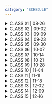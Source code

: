 ```yaml
---
category: "SCHEDULE"
---
```



<details>
<summary>
CLASS 01 | 08-26
</summary>

<div class = "class-schedule-details">

#### During Class
- Introductions
- Class Overview
- Unity and Visual Studio Code Interface Tutorial
- Discuss Project #1: 2D Game
- Anatomy of 2D Game Lecture
- Worldbuilding Lecture

#### Before Next Class
- [Coding in Flow #1](https://www.youtube.com/watch?v=Ii-scMenaOQ&list=PLrnPJCHvNZuCVTz6lvhR81nnaf1a-b67U&index=1) (optional if you followed along during first class)
- [Coding in Flow #2](https://www.youtube.com/watch?v=QkbGr1rAya8&list=PLrnPJCHvNZuCVTz6lvhR81nnaf1a-b67U&index=2)
- Answer these world-building prompts for the world that your 2D game takes place in:
  - Describe this world in 3 words.
  - Describe the history of this world in 3 sentences.
  - Describe the attitude of the main character in 3 words.
  - Describe the motivation for the main character in 3 sentences. What are - they trying to accomplish and why?
- Find three images that match the look and feel of this world.
- Post these image and text responses to the #project1 Discord channel

</div>
</details>

<details>
<summary>
CLASS 02 | 09-02
</summary>
<div class = "class-schedule-details">

#### During Class
- Pixel art overview
- Tileset Production Tutorial
- Tile-mapping Tutorial
- Introduction to C# Tutorial
- Prototyping Movement Tutorial
- Game-feel Lecture

#### Before Next Class
- [Coding in Flow #3](https://www.youtube.com/watch?v=Uv5tfMSKlnU&list=PLrnPJCHvNZuCVTz6lvhR81nnaf1a-b67U&index=3)
- [Coding in Flow #4](https://www.youtube.com/watch?v=Uv5tfMSKlnU&list=PLrnPJCHvNZuCVTz6lvhR81nnaf1a-b67U&index=4)
- [Coding in Flow #5](https://www.youtube.com/watch?v=Uv5tfMSKlnU&list=PLrnPJCHvNZuCVTz6lvhR81nnaf1a-b67U&index=5)
- Make a tileset
  - Use your tileset to map out a very simple level
  - This will likely change later but you should make sure that your tileset works for mapping
- Post your tileset to the #project1 channel on Discord

</div>
</details>

<details>
<summary>
CLASS 03 | 09-09
</summary>

<div class = "class-schedule-details">

#### During Class
- View Your Tilesets 
- Group work with tilesets building a test level and navigating with prototype character 
- Pixel Art Character Creation Tutorial
- Pixel Character Animation Tutorial
- Animator Controller Tutorial
- Game Animation Lecture

#### Before Next Class
- [Coding in Flow #6](https://www.youtube.com/watch?v=LEUhxe9vUOM&list=PLrnPJCHvNZuCVTz6lvhR81nnaf1a-b67U&index=6)
- [Coding in Flow #7](https://www.youtube.com/watch?v=LEUhxe9vUOM&list=PLrnPJCHvNZuCVTz6lvhR81nnaf1a-b67U&index=7)
- [Coding in Flow #8](https://www.youtube.com/watch?v=LEUhxe9vUOM&list=PLrnPJCHvNZuCVTz6lvhR81nnaf1a-b67U&index=8)
- Make a character with multi-frame animations for each of these states:
  - Idle
  - Jumping
  - Falling
  - Running
- Each animation should be contained within a Sprite Sheet
- Post all four sprite sheets to #project1 on Discord

</div>

</details>

<details>
<summary>
CLASS 04 | 09-23
</summary>

<div class = "class-schedule-details">

#### During Class
- View Your Characters and Animations
- Group work creating Animations and implementing Animator controllers for your characters
- Sounds Tutorial
- Game Loop Lecture

#### Before Next Class
- [Coding in Flow #10](https://www.youtube.com/watch?v=XgIv4fLu8zs&list=PLrnPJCHvNZuCVTz6lvhR81nnaf1a-b67U&index=10)
- [Coding in Flow #11](https://www.youtube.com/watch?v=XgIv4fLu8zs&list=PLrnPJCHvNZuCVTz6lvhR81nnaf1a-b67U&index=11)
- [Coding in Flow #12](https://www.youtube.com/watch?v=XgIv4fLu8zs&list=PLrnPJCHvNZuCVTz6lvhR81nnaf1a-b67U&index=12)
- [Coding in Flow #13](https://www.youtube.com/watch?v=XgIv4fLu8zs&list=PLrnPJCHvNZuCVTz6lvhR81nnaf1a-b67U&index=13)
- Design ONE of the following for your 2D Game:
  - An objective
  - A puzzle
  - A story
  - A challenge
- Design ONE of the following for your 2D Game:
  - A risk
  - A tradeoff
  - A trap
- Design ONE of the following for the character in your 2D Game:
  - An ability
  - A transformation
  - A backstory
  - A sidekick
- Create at least THREE art assets, one for each of the above.
  - Example:
    - The objective in my game is to fly as close to the sun as possible.
      - Art Asset: Sun
    - The risk is that there are sun rays that will burn up your wings\
      - Art Asset: Sun Rays
    - You play Icarus that has a backstory based on ancient Greek mythology. You learn about this from an NPC.
      - Art Asset: NPC
- Post your design choices and your art assets to the #project1 channel on Discord
</div>

</details>

<details>
<summary>
CLASS 05 | 09-30
</summary>
<div class = "class-schedule-details">

#### During Class
- View and discuss design choices
- 1-on-1 meetings to help with implementation

#### Before Next Class
- Implement your design choices
- Submit Final Build and Documentation for Project 1
  - See the “Work Submission” section of the syllabus for the submission process

</div>

</details>

<details>
<summary>
CLASS 06 | 10-07
</summary>

<div class = "class-schedule-details">

#### During Class
- View and Discuss Project 1
- Anatomy of a 3D Game Lecture
- 3D Modeling Creation and Placement Tutorial
- Walking Simulator Lecture

#### Before Next Class
- World-Building for 3D world
- Make at least 5 3D Models for your world
- Place these 3D models in your world
- Post screenshots of all 5 Models in the #project2 Discord channel

</div>

</details>

<details>
<summary>
CLASS 07 | 10-14
</summary>

<div class = "class-schedule-details">

#### During Class
- View and discuss your materials
- Materials, Textures, and Skybox Tutorial
- Lighting Tutorial

#### Before Next Class
- Add textures, materials, and skybox to your world
- Post at least three screenshots of your world to the #project2 Discord channel

</div>
</details>

<details>
<summary>
CLASS 08 | 10-21
</summary>

<div class = "class-schedule-details">

#### During Class
- Navigation and Interaction Tutorial
- Timeline Tutorial
- 3D Sound Tutorial
- Atmosphere Lecture

#### Before Next Class
- Add Navigation and Interaction to your Game
  - You can use the First-person Controller and Click interaction demoed in class.
  - This can be completed in class if you follow along during tutorials
- Add 3D sound to your Game
  - This can be completed in class if you follow along during tutorials
- Imagine an event in your world.
  - What is the event? What happens?
    - How is this depicted? Through timeline animation? Through sound?
  - What story does this event tell?
  - When does this event happen?
    - This event can happen after a certain amount of time, after solving a puzzle, upon discovering a certain area, etc.
- Write a Player Story that explains the game from the player’s perspective.
  - Ex: “I enter a dark forest. I explore the forest, leaves are falling and I can hardly see anything. I get to a clearing in the forest. I see a glowing orb in the clearing. as I get close to it, the orb expands and the screen fades to white.”
- Post your Player Story to the #project2 Discord channel

</div>

</details>

<details>
<summary>
CLASS 09 | 10-28
</summary>

<div class = "class-schedule-details">

#### During Class
- View and discuss design choices
- 1-on-1 meetings to help with implementation

#### Before Next Class
- Implement your design choices
- Submit Final Build and Documentation for Project 2
  - See the “Work Submission” section of the syllabus for the submission process

</div>
</details>

<details>
<summary>
CLASS 10 | 11-04
</summary>

<div class = "class-schedule-details">

#### During Class
- View and Discuss Project 2
- Group Formation
- Design Document Lecture
- Miro Tutorial

#### Before Next Class
- Meet with your group and brainstorm an idea for a game.
- Collaboratively create a Design Document using Google Docs or Miro
- Design the playtest for your game (use Miro)

</div>
</details>

<details>
<summary>
CLASS 11 | 11-11
</summary>

<div class = "class-schedule-details">

#### During Class
- Design Document overview
- Playtesting!

#### Before Next Class
- Document the outcome of playtesting
- Iterate on Design Document
- Submit Design Document
- Begin Unity project

</div>
</details>

<details>
<summary>
CLASS 12 | 11-18
</summary>

<div class = "class-schedule-details">

#### During Class
- Group Meetings

#### Before Next Class
- Work on your project
</div>
</details>

<details>
<summary>
CLASS 13 | 12-02
</summary>

<div class = "class-schedule-details">

#### During Class
- Group Meetings
- Short Tutorial on Post-processing

#### Before Next Class
- Work on your project
</div>
</details>

<details>
<summary>
CLASS 14 | 12-09
</summary>

<div class = "class-schedule-details">

#### During Class
- Group Meetings

#### Before Next Class
- Finish your project
</div>
</details>

<details>
<summary>
CLASS 15 | 12-16
</summary>

<div class = "class-schedule-details">

#### During Class
- Final Critique
</div>
</details>